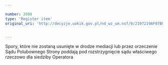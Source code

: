 ```yaml
---

number: 2608
type: 'Register item'
original_uri: 'http://decyzje.uokik.gov.pl/nd_wz_um.nsf/0/2197219AF07B0291C125792E003B5344?OpenDocument'


---
```


Spory, które nie zostaną usunięte w drodze mediacji lub przez orzeczenie Sądu Polubownego Strony poddają pod rozstrzygnięcie sądu właściwego rzeczowo dla siedziby Operatora

